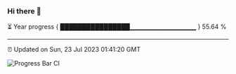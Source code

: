 ### Hi there 👋

⏳ Year progress { ████████████████▁▁▁▁▁▁▁▁▁▁▁▁▁▁ } 55.64 %

---

⏰ Updated on Sun, 23 Jul 2023 01:41:20 GMT

![Progress Bar CI](https://github.com/ZhaoGui/ZhaoGui/workflows/Progress%20Bar%20CI/badge.svg)
